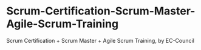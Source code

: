 # Scrum-Certification-Scrum-Master-Agile-Scrum-Training
Scrum Certification + Scrum Master + Agile Scrum Training, by EC-Council
